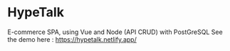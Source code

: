 # HypeTalk
E-commerce SPA, using Vue and Node (API CRUD) with PostGreSQL
See the demo here : https://hypetalk.netlify.app/
